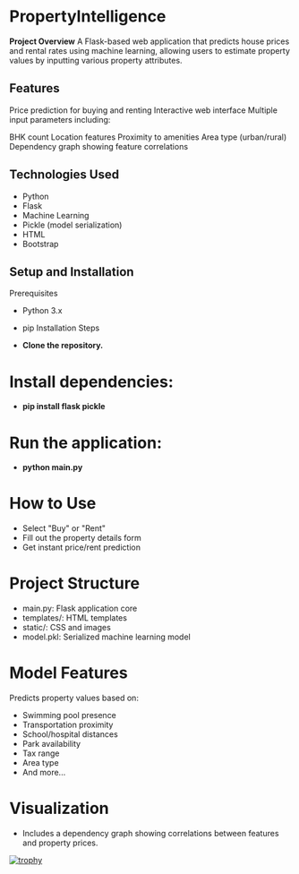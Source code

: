 # PropertyIntelligence
**Project Overview**
A Flask-based web application that predicts house prices and rental rates using machine learning, allowing users to estimate property values by inputting various property attributes.

## Features
Price prediction for buying and renting
Interactive web interface
Multiple input parameters including:

BHK count
Location features
Proximity to amenities
Area type (urban/rural)
Dependency graph showing feature correlations

## Technologies Used
- Python
- Flask
- Machine Learning
- Pickle (model serialization)
- HTML
- Bootstrap

## Setup and Installation
Prerequisites
- Python 3.x
- pip Installation Steps

- **Clone the repository.**
# Install dependencies:
- **pip install flask pickle**

# Run the application:
- **python main.py**


# How to Use

- Select "Buy" or "Rent"
- Fill out the property details form
- Get instant price/rent prediction

# Project Structure

- main.py: Flask application core
- templates/: HTML templates
- static/: CSS and images
- model.pkl: Serialized machine learning model

# Model Features
Predicts property values based on:
- Swimming pool presence
- Transportation proximity
- School/hospital distances
- Park availability
- Tax range
- Area type
- And more...

# Visualization
- Includes a dependency graph showing correlations between features and property prices.

[![trophy](https://github-profile-trophy.vercel.app/?username=ryo-ma&theme=onedark)](https://github.com/ryo-ma/github-profile-trophy)
